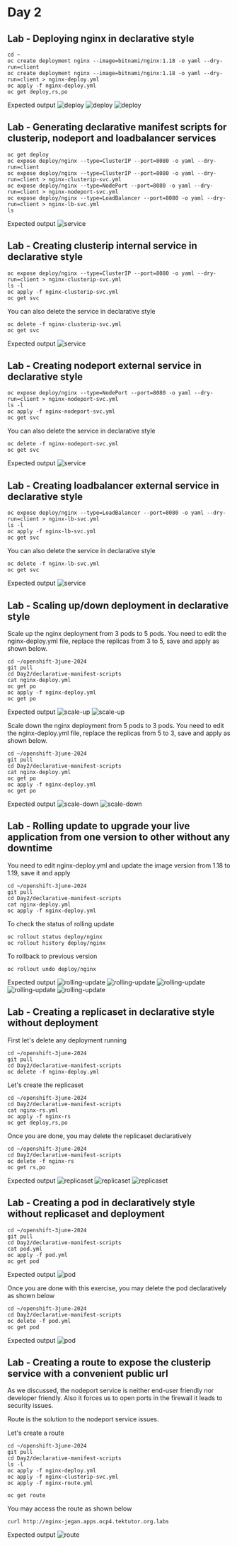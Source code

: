 # Day 2

## Lab - Deploying nginx in declarative style
```
cd ~
oc create deployment nginx --image=bitnami/nginx:1.18 -o yaml --dry-run=client
oc create deployment nginx --image=bitnami/nginx:1.18 -o yaml --dry-run=client > nginx-deploy.yml
oc apply -f nginx-deploy.yml
oc get deploy,rs,po
```

Expected output
![deploy](declarative-deploy1.png)
![deploy](declarative-deploy2.png)
![deploy](declarative-deploy3.png)

## Lab - Generating declarative manifest scripts for clusterip, nodeport and loadbalancer services
```
oc get deploy
oc expose deploy/nginx --type=ClusterIP --port=8080 -o yaml --dry-run=client
oc expose deploy/nginx --type=ClusterIP --port=8080 -o yaml --dry-run=client > nginx-clusterip-svc.yml
oc expose deploy/nginx --type=NodePort --port=8080 -o yaml --dry-run=client > nginx-nodeport-svc.yml
oc expose deploy/nginx --type=LoadBalancer --port=8080 -o yaml --dry-run=client > nginx-lb-svc.yml
ls
```

Expected output
![service](service.png)

## Lab - Creating clusterip internal service in declarative style
```
oc expose deploy/nginx --type=ClusterIP --port=8080 -o yaml --dry-run=client > nginx-clusterip-svc.yml
ls -l
oc apply -f nginx-clusterip-svc.yml
oc get svc
```

You can also delete the service in declarative style
```
oc delete -f nginx-clusterip-svc.yml
oc get svc
```
Expected output
![service](service1.png)


## Lab - Creating nodeport external service in declarative style
```
oc expose deploy/nginx --type=NodePort --port=8080 -o yaml --dry-run=client > nginx-nodeport-svc.yml
ls -l
oc apply -f nginx-nodeport-svc.yml
oc get svc
```

You can also delete the service in declarative style
```
oc delete -f nginx-nodeport-svc.yml
oc get svc
```
Expected output
![service](service1.png)


## Lab - Creating loadbalancer external service in declarative style
```
oc expose deploy/nginx --type=LoadBalancer --port=8080 -o yaml --dry-run=client > nginx-lb-svc.yml
ls -l
oc apply -f nginx-lb-svc.yml
oc get svc
```

You can also delete the service in declarative style
```
oc delete -f nginx-lb-svc.yml
oc get svc
```

Expected output
![service](service1.png)


## Lab - Scaling up/down deployment in declarative style

Scale up the nginx deployment from 3 pods to 5 pods.  You need to edit the nginx-deploy.yml file, replace the replicas from 3 to 5, save and apply as shown below.
```
cd ~/openshift-3june-2024
git pull
cd Day2/declarative-manifest-scripts
cat nginx-deploy.yml
oc get po
oc apply -f nginx-deploy.yml
oc get po
```

Expected output
![scale-up](scale-up1.png)
![scale-up](scale-up.png)


Scale down the nginx deployment from 5 pods to 3 pods.  You need to edit the nginx-deploy.yml file, replace the replicas from 5 to 3, save and apply as shown below.
```
cd ~/openshift-3june-2024
git pull
cd Day2/declarative-manifest-scripts
cat nginx-deploy.yml
oc get po
oc apply -f nginx-deploy.yml
oc get po
```

Expected output
![scale-down](scaled-down1.png)
![scale-down](scale-down.png)

## Lab - Rolling update to upgrade your live application from one version to other without any downtime
You need to edit nginx-deploy.yml and update the image version from 1.18 to 1.19, save it and apply
```
cd ~/openshift-3june-2024
git pull
cd Day2/declarative-manifest-scripts
cat nginx-deploy.yml
oc apply -f nginx-deploy.yml
```

To check the status of rolling update
```
oc rollout status deploy/nginx
oc rollout history deploy/nginx
```

To rollback to previous version
```
oc rollout undo deploy/nginx
```

Expected output
![rolling-update](rolling-update1.png)
![rolling-update](rolling-update2.png)
![rolling-update](rolling-update3.png)
![rolling-update](rolling-update4.png)
![rolling-update](rolling-update5.png)

## Lab - Creating a replicaset in declarative style without deployment
First let's delete any deployment running
```
cd ~/openshift-3june-2024
git pull
cd Day2/declarative-manifest-scripts
oc delete -f nginx-deploy.yml
```

Let's create the replicaset
```
cd ~/openshift-3june-2024
cd Day2/declarative-manifest-scripts
cat nginx-rs.yml
oc apply -f nginx-rs
oc get deploy,rs,po
```

Once you are done, you may delete the replicaset declaratively
```
cd ~/openshift-3june-2024
cd Day2/declarative-manifest-scripts
oc delete -f nginx-rs
oc get rs,po
```

Expected output
![replicaset](rs.png)
![replicaset](rs1.png)
![replicaset](rs2.png)


## Lab - Creating a pod in declaratively style without replicaset and deployment
```
cd ~/openshift-3june-2024
git pull
cd Day2/declarative-manifest-scripts
cat pod.yml
oc apply -f pod.yml
oc get pod
```
Expected output
![pod](pod.png)

Once you are done with this exercise, you may delete the pod declaratively as shown below
```
cd ~/openshift-3june-2024
cd Day2/declarative-manifest-scripts
oc delete -f pod.yml
oc get pod
```

Expected output
![pod](pod1.png)

## Lab - Creating a route to expose the clusterip service with a convenient public url
As we discussed, the nodeport service is neither end-user friendly nor developer friendly. Also it forces us to open ports in the firewall it leads to security issues.

Route is the solution to the nodeport service issues.  

Let's create a route
```
cd ~/openshift-3june-2024
git pull
cd Day2/declarative-manifest-scripts
ls -l
oc apply -f nginx-deploy.yml
oc apply -f nginx-clusterip-svc.yml
oc apply -f nginx-route.yml

oc get route
```

You may access the route as shown below
```
curl http://nginx-jegan.apps.ocp4.tektutor.org.labs
```

Expected output
![route](route.png)
